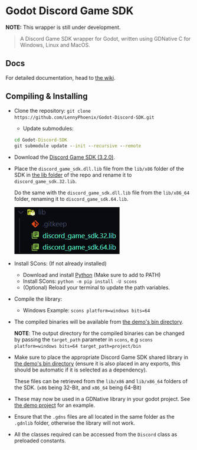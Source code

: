 # Godot Discord Game SDK

**NOTE:** This wrapper is still under development.

> A Discord Game SDK wrapper for Godot, written using GDNative C for Windows, Linux and MacOS.

## Docs

For detailed documentation, head to [the wiki](https://github.com/LennyPhoenix/Godot-Discord-SDK/wiki).

## Compiling & Installing

- Clone the repository: `git clone https://github.com/LennyPhoenix/Godot-Discord-SDK.git`
  - Update submodules:
  
  ```cmd
  cd Godot-Discord-SDK
  git submodule update --init --recursive --remote
  ```
  
- Download the [Discord Game SDK (3.2.0)](https://dl-game-sdk.discordapp.net/3.2.0/discord_game_sdk.zip).

- Place the `discord_game_sdk.dll.lib` file from the `lib/x86` folder of the SDK in [the lib folder](lib/) of the repo and rename it to `discord_game_sdk.32.lib`.

  Do the same with the `discord_game_sdk.dll.lib` file from the `lib/x86_64` folder, renaming it to `discord_game_sdk.64.lib`.

  ![The .lib files renamed correctly in the lib/ folder.](static/lib.png)
  
- Install SCons: (If not already installed)
  - Download and install [Python](https://python.org/downloads) (Make sure to add to PATH)
  - Install SCons: `python -m pip install -U scons`
  - (Optional) Reload your terminal to update the path variables.
  
- Compile the library:
  - Windows Example: `scons platform=windows bits=64`
  
- The compiled binaries will be available from [the demo's bin directory](demo/bin/).

  **NOTE**: The output directory for the compiled binaries can be changed by passing the `target_path` parameter in `scons`, e.g `scons platform=windows bits=64 target_path=project/bin`

- Make sure to place the appropriate Discord Game SDK shared library in [the demo's bin directory](demo/bin/) (ensure it is also placed in any exports, this should be automatic if it is selected as a dependency).

  These files can be retrieved from the `lib/x86` and `lib/x86_64` folders of the SDK. (`x86` being 32-Bit, and `x86_64` being 64-Bit)

- These may now be used in a GDNative library in your godot project. See [the demo project](demo/) for an example.

- Ensure that the `.gdns` files are all located in the same folder as the `.gdnlib` folder, otherwise the library will not work.

- All the classes required can be accessed from the `Discord` class as preloaded constants.
